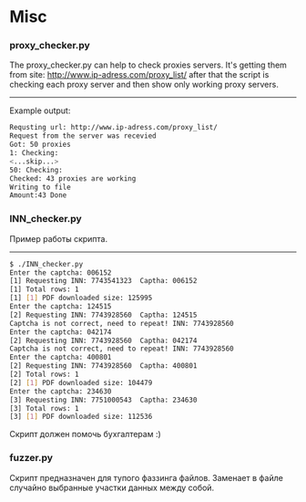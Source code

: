 Misc
=====================

### proxy_checker.py

The proxy_checker.py can help to check proxies servers. It's getting them from site: http://www.ip-adress.com/proxy_list/ after that the script is checking each proxy server and then show only working proxy servers.
***
Example output: 
```bash
Requsting url: http://www.ip-adress.com/proxy_list/ 
Request from the server was recevied 
Got: 50 proxies 
1: Checking:
<...skip...> 
50: Checking: 
Checked: 43 proxies are working 
Writing to file 
Amount:43 Done
```

### INN_checker.py
Пример работы скрипта. 
***
```bash
$ ./INN_checker.py
Enter the captcha: 006152
[1] Requesting INN: 7743541323	Captha: 006152
[1]	Total rows: 1
[1]	[1] PDF downloaded size: 125995 
Enter the captcha: 124515
[2] Requesting INN: 7743928560	Captha: 124515
Captcha is not correct, need to repeat! INN: 7743928560
Enter the captcha: 042174
[2] Requesting INN: 7743928560	Captha: 042174
Captcha is not correct, need to repeat! INN: 7743928560
Enter the captcha: 400801
[2] Requesting INN: 7743928560	Captha: 400801
[2]	Total rows: 1
[2]	[1] PDF downloaded size: 104479 
Enter the captcha: 234630
[3] Requesting INN: 7751000543	Captha: 234630
[3]	Total rows: 1
[3]	[1] PDF downloaded size: 112536 
```
Скрипт должен помочь бухгалтерам :)


### fuzzer.py
Скрипт предназначен для тупого фаззинга файлов.
Заменает в файле случайно выбранные участки данных между собой.
